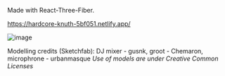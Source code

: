 Made with React-Three-Fiber. 

https://hardcore-knuth-5bf051.netlify.app/

![image](https://user-images.githubusercontent.com/27746994/111369936-d8f14f00-8654-11eb-8970-c60aaeccc6ca.png)


Modelling credits (Sketchfab): DJ mixer - gusnk, groot - Chemaron, microphrone - urbanmasque
*Use of models are under Creative Common Licenses*
